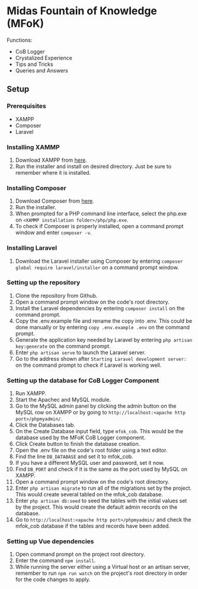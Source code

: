 # Midas Fountain of Knowledge (MFoK)

Functions:
* CoB Logger
* Crystalized Experience
* Tips and Tricks
* Queries and Answers

## Setup
### Prerequisites
* XAMPP
* Composer
* Laravel

### Installing XAMMP
1. Download XAMPP from [here](https://www.apachefriends.org/download.html).
2. Run the installer and install on desired directory. Just be sure to remember where it is installed.

### Installing Composer
1. Download Composer from [here](https://getcomposer.org/download/).
2. Run the installer.
3. When prompted for a PHP command line interface, select the php.exe on `<XAMMP installation folder>/php/php.exe`.
4. To check if Composer is properly installed, open a command prompt window and enter `composer -v`.

### Installing Laravel
1. Download the Laravel installer using Composer by entering `composer global require laravel/installer` on a command prompt window.

### Setting up the repository
1. Clone the repository from Github.
2. Open a command prompt window on the code's root directory.
3. Install the Laravel dependencies by entering `composer install` on the command prompt.
4. Copy the .env.example file and rename the copy into .env. This could be done manually or by entering `copy .env.example .env` on the command prompt.
5. Generate the application key needed by Laravel by entering `php artisan key:generate` on the command prompt.
6. Enter `php artisan serve` to launch the Laravel server.
7. Go to the address shown after `Starting Laravel development server:` on the command prompt to check if Laravel is working well.

### Setting up the database for CoB Logger Component
1. Run XAMPP.
2. Start the Apachec and MySQL module.
3. Go to the MySQL admin panel by clicking the admin button on the MySQL row on XAMPP or by going to `http://localhost:<apache http port>/phpmyadmin/`.
4. Click the Databases tab.
5. On the Create Database input field, type `mfok_cob`. This would be the database used by the MFoK CoB Logger component.
6. Click Create button to finish the database creation.
7. Open the .env file on the code's root folder using a text editor.
8. Find the line `DB_DATABASE` and set it to mfok_cob.
9. If you have a different MySQL user and password, set it now.
10. Find `DB_PORT` and check if it is the same as the port used by MySQL on XAMPP.
11. Open a command prompt window on the code's root directory.
12. Enter `php artisan migrate` to run all of the migrations set by the project. This would create several tabled on the mfok_cob database.
13. Enter `php artisan db:seed` to seed the tables with the initial values set by the project. This would create the default admin records on the database.
14. Go to `http://localhost:<apache http port>/phpmyadmin/` and check the mfok_cob database if the tables and records have been added.

### Setting up Vue dependencies
1. Open command prompt on the project root directory.
2. Enter the command `npm install`.
3. While running the server either using a Virtual host or an artisan server, remember to run `npm run watch` on the project's root directory in order for the code changes to apply.
